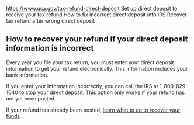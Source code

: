 

https://www.usa.gov/tax-refund-direct-deposit
Set up direct deposit to receive your tax refund
How to fix incorrect direct deposit info IRS
Recover tax refund after wrong direct deposit

**How to recover your refund if your direct deposit information is incorrect**
------------------------------------------------------------------------------

Every year you file your tax return, you must enter your direct deposit information to get your refund electronically. This information includes your bank information.

If you enter your information incorrectly, you can call the IRS at 1-800-829-1040 to stop your direct deposit. This option only works if your refund has not yet been posted.

If your refund has already been posted,
[learn what to do to recover your funds](https://www.irs.gov/faqs/irs-procedures/refund-inquiries/refund-inquiries-18)
.
